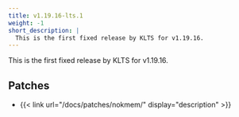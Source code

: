 ```yaml
---
title: v1.19.16-lts.1
weight: -1
short_description: |
  This is the first fixed release by KLTS for v1.19.16.
---
```


This is the first fixed release by KLTS for v1.19.16.

## Patches

- {{< link url="/docs/patches/nokmem/" display="description" >}}
